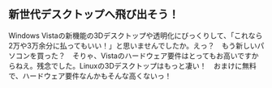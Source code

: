 <?php require("../../entete.php"); ?> <?php require("../../base.php"); ?>

<div id="corps">

<h2>新世代デスクトップへ飛び出そう！</h2>

Windows Vistaの新機能の3Dデスクトップや透明化にびっくりして、「これなら2万や3万余分に払ってもいい！」と思いませんでしたか。えっ？　もう新しいパソコンを買った？　そりゃ、Vistaのハードウェア要件はとってもお高いですからねえ。残念でした。Linuxの3Dデスクトップはもっと凄い！　おまけに無料で、ハードウェア要件なんかもそんな高くないっ！

<? all_video_ids_from_file ();?>

</div>


